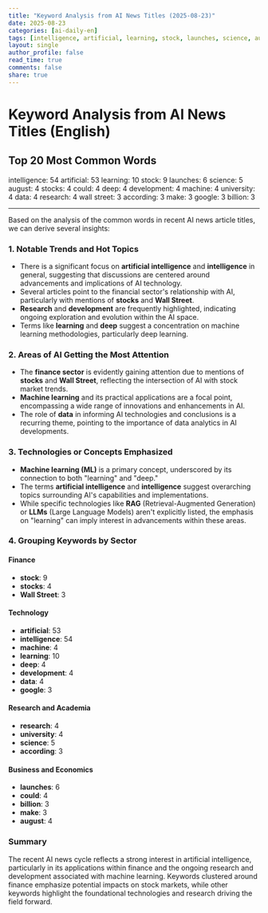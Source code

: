 ```yaml
---
title: "Keyword Analysis from AI News Titles (2025-08-23)"
date: 2025-08-23
categories: [ai-daily-en]
tags: [intelligence, artificial, learning, stock, launches, science, august, stocks, could, deep, development, machine, university, data, research, wall street, according, make, google, billion]
layout: single
author_profile: false
read_time: true
comments: false
share: true
---
```


# Keyword Analysis from AI News Titles (English)

## Top 20 Most Common Words

intelligence: 54
artificial: 53
learning: 10
stock: 9
launches: 6
science: 5
august: 4
stocks: 4
could: 4
deep: 4
development: 4
machine: 4
university: 4
data: 4
research: 4
wall street: 3
according: 3
make: 3
google: 3
billion: 3

---

Based on the analysis of the common words in recent AI news article titles, we can derive several insights:

### 1. Notable Trends and Hot Topics
- There is a significant focus on **artificial intelligence** and **intelligence** in general, suggesting that discussions are centered around advancements and implications of AI technology.
- Several articles point to the financial sector's relationship with AI, particularly with mentions of **stocks** and **Wall Street**.
- **Research** and **development** are frequently highlighted, indicating ongoing exploration and evolution within the AI space.
- Terms like **learning** and **deep** suggest a concentration on machine learning methodologies, particularly deep learning.

### 2. Areas of AI Getting the Most Attention
- The **finance sector** is evidently gaining attention due to mentions of **stocks** and **Wall Street**, reflecting the intersection of AI with stock market trends.
- **Machine learning** and its practical applications are a focal point, encompassing a wide range of innovations and enhancements in AI.
- The role of **data** in informing AI technologies and conclusions is a recurring theme, pointing to the importance of data analytics in AI developments.

### 3. Technologies or Concepts Emphasized
- **Machine learning (ML)** is a primary concept, underscored by its connection to both "learning" and "deep."
- The terms **artificial intelligence** and **intelligence** suggest overarching topics surrounding AI's capabilities and implementations.
- While specific technologies like **RAG** (Retrieval-Augmented Generation) or **LLMs** (Large Language Models) aren't explicitly listed, the emphasis on "learning" can imply interest in advancements within these areas.

### 4. Grouping Keywords by Sector

#### Finance
- **stock**: 9
- **stocks**: 4
- **Wall Street**: 3

#### Technology
- **artificial**: 53
- **intelligence**: 54
- **machine**: 4
- **learning**: 10
- **deep**: 4
- **development**: 4
- **data**: 4
- **google**: 3

#### Research and Academia
- **research**: 4
- **university**: 4
- **science**: 5
- **according**: 3

#### Business and Economics
- **launches**: 6
- **could**: 4
- **billion**: 3
- **make**: 3
- **august**: 4

### Summary
The recent AI news cycle reflects a strong interest in artificial intelligence, particularly in its applications within finance and the ongoing research and development associated with machine learning. Keywords clustered around finance emphasize potential impacts on stock markets, while other keywords highlight the foundational technologies and research driving the field forward.
